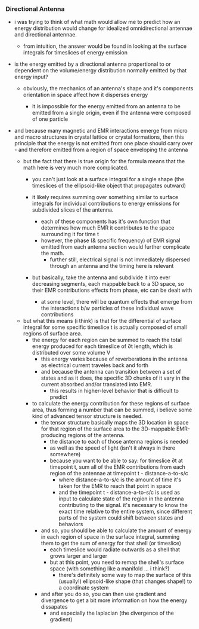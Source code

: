 

### Directional Antenna

- i was trying to think of what math would allow me to predict how an
  energy distribution would change for idealized omnidirectional
  antennae and directional antennae.
  - from intuition, the answer would be found in looking at the
    surface integrals for timeslices of energy emission
- is the energy emitted by a directional antenna propertional to or
  dependent on the volume/energy distribution normally emitted by that
  energy input?
  - obviously, the mechanics of an antenna's shape and it's components
    orientation in space affect how it disperses energy

    - it is impossible for the energy emitted from an antenna to be
      emitted from a single origin, even if the antenna were composed
      of one particle

- and because many magnetic and EMR interactions emerge from
      micro and macro structures in crystal lattice or crystal
      formations, then this principle that the energy is not emitted
      from one place should carry over
      - and therefore emitted from a region of space enveloping the
        antenna

  - but the fact that there is true origin for the formula means that
    the math here is very much more complicated.
    - you can't just look at a surface integral for a single shape
      (the timeslices of the ellipsoid-like object that propagates
      outward)

    - it likely requires summing over something similar to surface
      integrals for individual contributions to energy emissions for
      subdivided slices of the antenna.
      - each of these components has it's own function that determines
        how much EMR it contributes to the space surrounding it for
        time t
      - however, the phase (& specific frequency) of EMR signal
        emitted from each antenna section would further complicate the
        math.
        - further still, electrical signal is not immediately
          dispersed through an antenna and the timing here is relevant
    - but basically, take the antenna and subdivide it into ever decreasing
      segments, each mappable back to a 3D space, so their EMR
      contributions effects from phase, etc can be dealt with
      - at some level, there will be quantum effects that emerge from
        the interactions b/w particles of these individual wave
        contributions
  - but what this means (i think) is that for the differential of
    surface integral for some specific timeslice t is actually
    composed of small regions of surface area.
    - the energy for each region can be summed to reach the total
      energy produced for each timeslice of ∂t length, which is
      distributed over some volume V
      - this energy varies because of reverberations in the antenna as
        electrical current traveles back and forth
      - and because the antenna can transition between a set of states
        and as it does, the specific 3D chunks of it vary in the
        current absorbed and/or translated into EMR.
        - this results in higher-level behavior that is difficult to
          predict
    - to calculate the energy contribution for these regions of
      surface area, thus forming a number that can be summed, i
      believe some kind of advanced tensor structure is needed.
      - the tensor structure basically maps the 3D location in space
        for that region of the surface area to the 3D-mappable
        EMR-producing regions of the antenna.
        - the distance to each of those antenna regions is needed
        - as well as the speed of light (isn't it always in there
          somewhere)
        - because you want to be able to say: for timeslice ∂t at
          timepoint t, sum all of the EMR contributions from each
          region of the antennae at timepoint t - distance-a-to-s/c
          - where distance-a-to-s/c is the amount of time it's taken
            for the EMR to reach that point in space
          - and the timepoint t - distance-a-to-s/c is used as input
            to calculate state of the region in the antenna
            contributing to the signal.  it's necessary to know the
            exact time relative to the entire system, since different
            parts of the system could shift between states and
            behaviors
      - and so, you should be able to calculate the amount of energy
        in each region of space in the surface integral, summing them
        to get the sum of energy for that shell (or timeslice)
        - each timeslice would radiate outwards as a shell that grows
          larger and larger
        - but at this point, you need to remap the shell's surface
          space (with something like a manifold ... i think?)
          - there's definitely some way to map the surface of this
            (usually!) ellipsoid-like shape (that changes shape!) to a
            coordinate system
      - and after you do so, you can then use gradient and divergence
        to get a bit more information on how the energy dissapates
        - and especially the laplacian (the divergence of the gradient)
